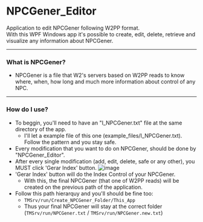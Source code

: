 # NPCGener_Editor
Application to edit NPCGener following W2PP format.<br>
With this WPF Windows app it's possible to create, edit, delete, retrieve and visualize any information about NPCGener.

-----------------

### What is NPCGener?
- NPCGener is a file that W2's servers based on W2PP reads to know where, when, how long and much more information about control of any NPC.

-----------------

### How do I use?
- To beggin, you'll need to have an "I_NPCGener.txt" file at the same directory of the app.
  - I'll let a example file of this one (example_files/I_NPCGener.txt). Follow the pattern and you stay safe.
- Every modification that you want to do on NPCGener, should be done by "NPCGener_Editor".
- After every single modification (add, edit, delete, safe or any other), you MUST click 'Gerar Index' button.
![image](https://user-images.githubusercontent.com/37567719/146711681-3bbeaa2b-d6ab-4c7f-b9ee-e72e17a38f92.png)
- 'Gerar Index' button will do the Index Control of your NPCGener.
  - With this, the final NPCGener (that one of W2PP reads) will be created on the previous path of the application.
- Follow this path hierarquy and you'll should be fine too:
  - `TMSrv/run/Create_NPCGener_Folder/This_App`
  - Thus your final NPCGener will stay at the correct folder (`TMSrv/run/NPCGener.txt` / `TMSrv/run/NPCGener.new.txt`)

